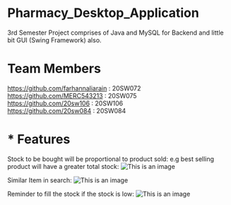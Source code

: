 # Pharmacy_Desktop_Application
3rd Semester Project comprises of Java and MySQL for Backend and little bit GUI (Swing Framework) also.

# Team Members
 https://github.com/farhannaliarain   :   20SW072  
 https://github.com/MERC543213  :   20SW075  
 https://github.com/20sw106   :  20SW106  
 https://github.com/20sw084   :  20SW084  
 

# * Features
Stock to be bought will be proportional to product sold:  e.g best selling product will have a greater total stock:
![This is an image](https://github.com/MERC543213/DBS_Project/blob/main/Output/Feature%20(1).jpeg)

Similar Item in search:
![This is an image](https://github.com/MERC543213/DBS_Project/blob/main/Output/Feature%20(2).jpeg)

Reminder to fill the stock if the stock is low:
![This is an image](https://github.com/MERC543213/DBS_Project/blob/main/Output/Feature%20(3).jpeg)

